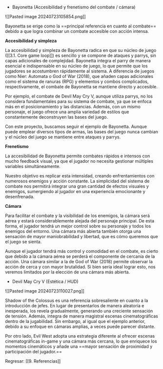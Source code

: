 
- Bayonetta (Accesibilidad y frenetismo del combate / cámara)

![[Pasted image 20240723105854.png]]

Bayonetta se erige como la ==principal referencia en cuanto al combate== debido a que logra combinar un combate accesible con acción intensa.

**Accesibilidad y simpleza**

La accesibilidad y simpleza de Bayonetta radica en que su núcleo de juego ([[3.1. Core game loop]]) es sencillo y se compone de ataques y parrys, sin capas adicionales de complejidad. Bayonetta integra el parry de manera esencial e indispensable en su núcleo de juego, lo que permite que los jugadores se acostumbren rápidamente al sistema. A diferencia de juegos como Nier: Automata o God of War (2018), que añaden capas adicionales como el sistema de ranuras (RPG) y elementos y combos complicados, respectivamente, el combate de Bayonetta se mantiene directo y accesible.

Por ejemplo, el combate de Devil May Cry V, aunque utiliza parrys, no los considera fundamentales para su sistema de combate, ya que se enfoca más en el posicionamiento y las distancias. Además, con un mismo personaje, el juego ofrece una amplia variedad de estilos que constantemente deconstruyen las bases del juego.

Con este proyecto, buscamos seguir el ejemplo de Bayonetta. Aunque puede emplear diversos tipos de armas, las bases del juego nunca cambian y el núcleo del juego se mantiene entre ataques y parrys.

**Frenetismo**

La accesibilidad de Bayonetta permite combates rápidos e intensos con mucho feedback visual, ya que el jugador no necesita gestionar múltiples variables simultáneamente.

Nuestro objetivo es replicar esta intensidad, creando enfrentamientos con numerosos enemigos y acción constante. La simplicidad del sistema de combate nos permitirá integrar una gran cantidad de efectos visuales y enemigos, sumergiendo al jugador en una experiencia emocionante y desenfrenada.

**Cámara**

Para facilitar el combate y la visibilidad de los enemigos, la cámara será aérea y estará considerablemente alejada del personaje principal. De esta forma, el jugador tendrá un mejor control sobre su personaje y todos los enemigos del entorno. Una cámara más abierta también otorga una sensación de mayor maniobrabilidad y libertad, que es cómo queremos que el juego se sienta.

Aunque el jugador tendrá más control y comodidad en el combate, es cierto que debido a la cámara aérea se perderá el componente de cercanía de la acción. Una cámara similar a la de God of War (2018) permite observar la acción de cerca y con mayor brutalidad. Si bien sería ideal lograr esto, nos veremos limitados por la elección de una cámara más abierta.

- Devil May Cry V (Estética / HUD)

![[Pasted image 20240723110027.png]]

Shadow of the Colossus es una referencia sobresaliente en cuanto a la introducción de jefes. En lugar de presentarlos de manera aleatoria e inesperada, los revela gradualmente, generando una creciente sensación de tensión. Además, integra de manera magistral escenas cinematográficas dentro de la jugabilidad. Sin embargo, al igual que el ejemplo anterior, debido a su enfoque en cámaras amplias, a veces puede parecer distante.

Por otro lado, Evil West adopta una estrategia diferente al ofrecer escenas cinematográficas in-game y una cámara más cercana, lo que enriquece los momentos cinemáticos y añade una ==mayor sensación de proximidad y participación del jugador.==


Regresar: [[9. Referencias]]
